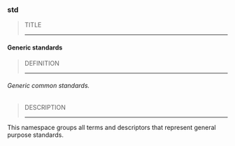 ### std



> TITLE
> 
> ------

#### Generic standards



> DEFINITION
> 
> ------

###### Generic common standards.



> DESCRIPTION
> 
> ------

This namespace groups all terms and descriptors that represent general purpose standards.